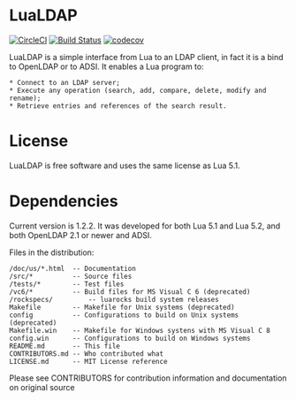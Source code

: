 # LuaLDAP

[![CircleCI](https://circleci.com/gh/devurandom/lualdap.svg?style=svg)](https://circleci.com/gh/devurandom/lualdap)
[![Build Status](https://travis-ci.org/devurandom/lualdap.svg?branch=master)](https://travis-ci.org/devurandom/lualdap)
[![codecov](https://codecov.io/gh/devurandom/lualdap/branch/master/graph/badge.svg)](https://codecov.io/gh/devurandom/lualdap)

LuaLDAP is a simple interface from Lua to an LDAP client, in fact it is a bind to
OpenLDAP or to ADSI. It enables a Lua program to:

    * Connect to an LDAP server;
    * Execute any operation (search, add, compare, delete, modify and rename);
    * Retrieve entries and references of the search result.

# License

LuaLDAP is free software and uses the same license as Lua 5.1.

# Dependencies

Current version is 1.2.2. It was developed for both Lua 5.1 and Lua 5.2,
and both OpenLDAP 2.1 or newer and ADSI.

Files in the distribution:

    /doc/us/*.html  -- Documentation
	/src/*			-- Source files
	/tests/*        -- Test files
	/vc6/*          -- Build files for MS Visual C 6 (deprecated)
    /rockspecs/         -- luarocks build system releases
    Makefile        -- Makefile for Unix systems (deprecated)
    config          -- Configurations to build on Unix systems (deprecated)
    Makefile.win    -- Makefile for Windows systens with MS Visual C 8
    config.win      -- Configurations to build on Windows systems
    README.md       -- This file
    CONTRIBUTORS.md -- Who contributed what
    LICENSE.md      -- MIT License reference

Please see CONTRIBUTORS for contribution information and documentation on original source

